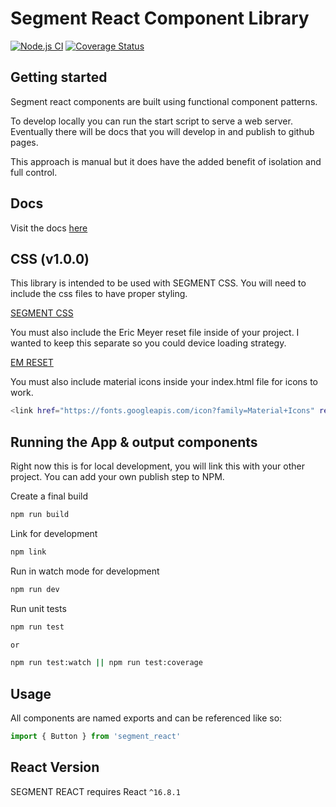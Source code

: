 # Segment React Component Library
[![Node.js CI](https://github.com/xjdesigns/SEGMENT-REACT/actions/workflows/node.js.yml/badge.svg)](https://github.com/xjdesigns/SEGMENT-REACT/actions/workflows/node.js.yml)
[![Coverage Status](https://coveralls.io/repos/github/xjdesigns/SEGMENT-REACT/badge.svg?branch=master)](https://coveralls.io/github/xjdesigns/SEGMENT-REACT?branch=master)

## Getting started
Segment react components are built using functional component patterns.

To develop locally you can run the start script to serve a web server. Eventually there will be docs that you will develop in and publish to github pages.

This approach is manual but it does have the added benefit of isolation and full control.

## Docs
Visit the docs [here](https://xjdesigns.github.io/SEGMENT-REACT/)

## CSS (v1.0.0)
This library is intended to be used with SEGMENT CSS. You will need to include the css files to have proper styling.

[SEGMENT CSS](https://xjdesigns.github.io/Segment-CSS/#/)

You must also include the Eric Meyer reset file inside of your project. I wanted to keep this separate so you could device loading strategy.

[EM RESET](https://meyerweb.com/eric/tools/css/reset/)

You must also include material icons inside your index.html file for icons to work.

```bash
<link href="https://fonts.googleapis.com/icon?family=Material+Icons" rel="stylesheet">
```

## Running the App & output components
Right now this is for local development, you will link this with your other project. You can add your own publish step to NPM.

Create a final build
```bash
npm run build
```

Link for development
```bash
npm link
```

Run in watch mode for development
```bash
npm run dev
```

Run unit tests
```bash
npm run test

or

npm run test:watch || npm run test:coverage
```

## Usage
All components are named exports and can be referenced like so:

```javascript
import { Button } from 'segment_react'
```

## React Version
SEGMENT REACT requires React `^16.8.1`
